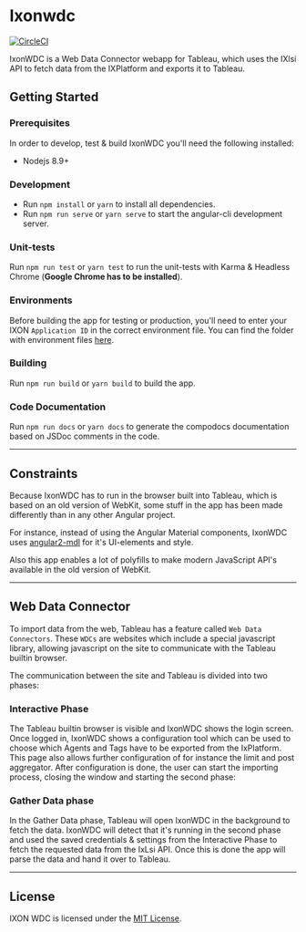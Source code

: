 # Ixonwdc
[![CircleCI](https://circleci.com/gh/ixoncloud/tableau-wdc.svg?style=svg)](https://circleci.com/gh/ixoncloud/tableau-wdc)

IxonWDC is a Web Data Connector webapp for Tableau, which uses the IXlsi API to fetch data from the IXPlatform and exports it to Tableau.

## Getting Started

### Prerequisites

In order to develop, test & build IxonWDC you'll need the following installed:

* Nodejs 8.9+

### Development
* Run `npm install` or `yarn` to install all dependencies.
* Run `npm run serve` or `yarn serve` to start the angular-cli development server.

### Unit-tests
Run `npm run test` or `yarn test` to run the unit-tests with Karma & Headless Chrome (**Google Chrome has to be installed**).

### Environments

Before building the app for testing or production, you'll need to enter your IXON `Application ID` in the correct environment file.
You can find the folder with environment files [here](https://github.com/ixoncloud/tableau-wdc/tree/master/src/environments).

### Building

Run `npm run build` or `yarn build` to build the app.

### Code Documentation

Run `npm run docs` or `yarn docs` to generate the compodocs documentation based on JSDoc comments in the code.

----
## Constraints 

Because IxonWDC has to run in the browser built into Tableau, which is based on an old version of WebKit, some stuff in the app has been made differently than in any other Angular project.

For instance, instead of using the Angular Material components, IxonWDC uses [angular2-mdl](http://mseemann.io/angular2-mdl/) for it's UI-elements and style.

Also this app enables a lot of polyfills to make modern JavaScript API's available in the old version of WebKit.

---
## Web Data Connector

To import data from the web, Tableau has a feature called `Web Data Connectors`. These `WDCs` are websites which include a special javascript library, allowing javascript on the site to communicate with the Tableau builtin browser.

The communication between the site and Tableau is divided into two phases:

### Interactive Phase

The Tableau builtin browser is visible and IxonWDC shows the login screen. Once logged in, IxonWDC shows a configuration tool which can be used to choose which Agents and Tags have to be exported from the IxPlatform. This page also allows further configuration of for instance the limit and post aggregator. After configuration is done, the user can start the importing process, closing the window and starting the second phase:

### Gather Data phase

In the Gather Data phase, Tableau will open IxonWDC in the background to fetch the data. IxonWDC will detect that it's running in the second phase and used the saved credentials & settings from the Interactive Phase to fetch the requested data from the IxLsi API. Once this is done the app will parse the data and hand it over to Tableau.

---

## License

IXON WDC is licensed under the [MIT License](https://github.com/ixoncloud/tableau-wdc/blob/master/LICENSE).

